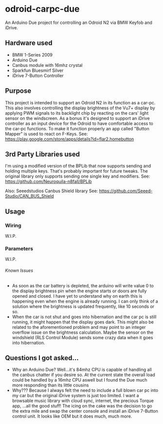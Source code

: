 # odroid-carpc-due
An Arduino Due project for controlling an Odroid N2 via BMW Keyfob and iDrive.

## Hardware used
- BMW 1-Series 2009
- Arduino Due
- Canbus module with 16mhz crystal
- Sparkfun Bluesmirf Silver
- iDrive 7-Button Controller 

## Purpose
This project is intended to support an Odroid N2 in its function as a car-pc. This also involves controlling the display brightness of the Vu7+ display by applying PWM signals to its backlight chip by reacting on the cars' light sensor on the windscreen.
As a bonus it's designed to support an iDrive controller as an input device for the Odroid to have comfortable access to the car-pc functions. To make it function properly an app called "Button Mapper" is used to react on F-Keys.
See: https://play.google.com/store/apps/details?id=flar2.homebutton

## 3rd Party Libraries used
I'm using a modified version of the BPLib that now supports sending and holding multiple keys. That's probably important for future tweaks. The original library only supports sending one single key and modifiers.
See: https://github.com/Neuroquila-n8fall/BPLib

Also: Seeedstudios Canbus Shield library
See: https://github.com/Seeed-Studio/CAN_BUS_Shield

## Usage
### Wiring
W.I.P.
### Parameters
W.I.P.

###### Known Issues
- As soon as the car battery is depleted, the arduino will write value 0 to the display brightness pin when the engine starts or doors are fully opened and closed. I have yet to understand why on earth this is happening even when the engine is already running. I can only think of a solution where the brightness is updated frequently, like 10 seconds or so.
- When the car is not shut and goes into hibernation and the car pc is still running, it might happen that the display goes dark. This might also be related to the aforementioned problem and may point to an integer overflow issue on the brightness calculation. Maybe the sensor on the windshield (RLS Control Module) sends some crazy data when it goes into hibernation.

## Questions I got asked...
- Why an Arduino Due?
Well...it's 84mhz CPU is capable of handling all the canbus chatter if you desire so. At the current state the overall load could be handled by a 16mhz CPU aswell but I found the Due much more responding than its little cousins
- Why???
Because I always felt the need to include a full blown car pc into my car but the original iDrive system is just too limited. I want a browsable music library with cloud sync, internet, the precious Torque app, ...all the good stuff!
The icing on the cake was the decision to go the extra mile and swap the center console and install an iDrive 7-Button control unit. It looks like OEM but it does much, much more.

